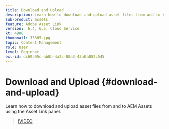 ```yaml
---
title: Download and Upload
description: Learn how to download and upload asset files from and to AEM Assets using the Asset Link panel.
sub-product: assets
feature: Adobe Asset Link
version:  6.4, 6.5, Cloud Service
kt: 4908
thumbnail: 33885.jpg
topic: Content Management
role: User
level: Beginner
exl-id: dc69a95c-ab0b-4a2c-80a3-43a6a052c545
---
```

# Download and Upload {#download-and-upload}

Learn how to download and upload asset files from and to AEM Assets using the Asset Link panel.

>[!VIDEO](https://video.tv.adobe.com/v/33885/?quality=12)
